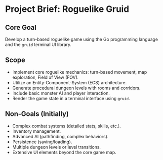 # Project Brief: Roguelike Gruid

## Core Goal

Develop a turn-based roguelike game using the Go programming language and the `gruid` terminal UI library.

## Scope

*   Implement core roguelike mechanics: turn-based movement, map exploration, Field of View (FOV).
*   Utilize an Entity-Component-System (ECS) architecture.
*   Generate procedural dungeon levels with rooms and corridors.
*   Include basic monster AI and player interaction.
*   Render the game state in a terminal interface using `gruid`.

## Non-Goals (Initially)

*   Complex combat systems (detailed stats, skills, etc.).
*   Inventory management.
*   Advanced AI (pathfinding, complex behaviors).
*   Persistence (saving/loading).
*   Multiple dungeon levels or level transitions.
*   Extensive UI elements beyond the core game map.
